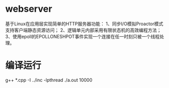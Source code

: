 # webserver
基于Linux在应用层实现简单的HTTP服务器功能：
  1、同步I/O模拟Proactor模式支持客户端静态资源访问；
  2、逻辑单元内部采用有限状态机的高效编程方法；
  3、使用epoll的EPOLLONESHPOT事件实现一个连接在任一时刻只被一个线程处理。


# 编译运行
g++ *.cpp -I ../inc -lpthread
./a.out 10000
